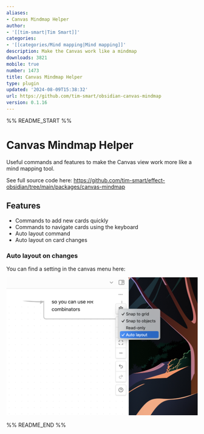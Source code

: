 ```yaml
---
aliases:
- Canvas Mindmap Helper
author:
- '[[tim-smart|Tim Smart]]'
categories:
- '[[categories/Mind mapping|Mind mapping]]'
description: Make the Canvas work like a mindmap
downloads: 3821
mobile: true
number: 1473
title: Canvas Mindmap Helper
type: plugin
updated: '2024-08-09T15:38:32'
url: https://github.com/tim-smart/obsidian-canvas-mindmap
version: 0.1.16
---
```


%% README_START %%

# Canvas Mindmap Helper

Useful commands and features to make the Canvas view work more like a mind mapping tool.

See full source code here: https://github.com/tim-smart/effect-obsidian/tree/main/packages/canvas-mindmap

## Features

- Commands to add new cards quickly
- Commands to navigate cards using the keyboard
- Auto layout command
- Auto layout on card changes

### Auto layout on changes

You can find a setting in the canvas menu here:

![Example](https://raw.githubusercontent.com/tim-smart/obsidian-canvas-mindmap/HEAD/assets/auto%20layout.png)


%% README_END %%